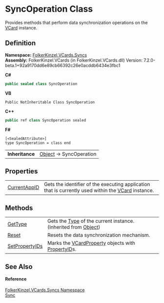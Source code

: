# SyncOperation Class


Provides methods that perform data synchronization operations on the <a href="23413828-9a4a-2851-b88b-84d0afcb0031.md">VCard</a> instance.



## Definition
**Namespace:** <a href="314eb040-efc7-ad87-1b26-494465ab2e69.md">FolkerKinzel.VCards.Syncs</a>  
**Assembly:** FolkerKinzel.VCards (in FolkerKinzel.VCards.dll) Version: 7.2.0-beta.1+92a9170dd6e89cb66392c26e0acddb6434e3fbc1

**C#**
``` C#
public sealed class SyncOperation
```
**VB**
``` VB
Public NotInheritable Class SyncOperation
```
**C++**
``` C++
public ref class SyncOperation sealed
```
**F#**
``` F#
[<SealedAttribute>]
type SyncOperation = class end
```

<table><tr><td><strong>Inheritance</strong></td><td><a href="https://learn.microsoft.com/dotnet/api/system.object" target="_blank" rel="noopener noreferrer">Object</a>  →  SyncOperation</td></tr>
</table>



## Properties
<table>
<tr>
<td><a href="a77de103-fb6c-b579-0d19-be66f61db7a5.md">CurrentAppID</a></td>
<td>Gets the identifier of the executing application that is currently used within the <a href="23413828-9a4a-2851-b88b-84d0afcb0031.md">VCard</a> instance.</td></tr>
</table>

## Methods
<table>
<tr>
<td><a href="https://learn.microsoft.com/dotnet/api/system.object.gettype" target="_blank" rel="noopener noreferrer">GetType</a></td>
<td>Gets the <a href="https://learn.microsoft.com/dotnet/api/system.type" target="_blank" rel="noopener noreferrer">Type</a> of the current instance.<br />(Inherited from <a href="https://learn.microsoft.com/dotnet/api/system.object" target="_blank" rel="noopener noreferrer">Object</a>)</td></tr>
<tr>
<td><a href="a5631920-ac72-7975-a35a-45b44cf8404e.md">Reset</a></td>
<td>Resets the data synchronization mechanism.</td></tr>
<tr>
<td><a href="feb6170b-e1a5-782d-f0d6-e42baaee9382.md">SetPropertyIDs</a></td>
<td>Marks the <a href="e1395eb9-792c-c4d8-ee22-97939a91c58e.md">VCardProperty</a> objects with <a href="40501887-a5bd-f19a-b682-682ba7c4adb7.md">PropertyID</a>s.</td></tr>
</table>

## See Also


#### Reference
<a href="314eb040-efc7-ad87-1b26-494465ab2e69.md">FolkerKinzel.VCards.Syncs Namespace</a>  
<a href="ab75ef9b-1276-3153-f476-c17c1b1917fc.md">Sync</a>  
